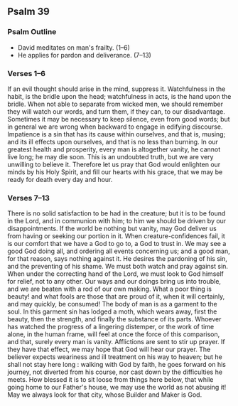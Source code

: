 ## Psalm 39

### Psalm Outline

- David meditates on man's frailty. (1–6)
- He applies for pardon and deliverance. (7–13)

### Verses 1–6

If an evil thought should arise in the mind, suppress it. Watchfulness in the habit, is the bridle upon the head; watchfulness in acts, is the hand upon the bridle. When not able to separate from wicked men, we should remember they will watch our words, and turn them, if they can, to our disadvantage. Sometimes it may be necessary to keep silence, even from good words; but in general we are wrong when backward to engage in edifying discourse. Impatience is a sin that has its cause within ourselves, and that is, musing; and its ill effects upon ourselves, and that is no less than burning. In our greatest health and prosperity, every man is altogether vanity, he cannot live long; he may die soon. This is an undoubted truth, but we are very unwilling to believe it. Therefore let us pray that God would enlighten our minds by his Holy Spirit, and fill our hearts with his grace, that we may be ready for death every day and hour.

### Verses 7–13

There is no solid satisfaction to be had in the creature; but it is to be found in the Lord, and in communion with him; to him we should be driven by our disappointments. If the world be nothing but vanity, may God deliver us from having or seeking our portion in it. When creature-confidences fail, it is our comfort that we have a God to go to, a God to trust in. We may see a good God doing all, and ordering all events concerning us; and a good man, for that reason, says nothing against it. He desires the pardoning of his sin, and the preventing of his shame. We must both watch and pray against sin. When under the correcting hand of the Lord, we must look to God himself for relief, not to any other. Our ways and our doings bring us into trouble, and we are beaten with a rod of our own making. What a poor thing is beauty! and what fools are those that are proud of it, when it will certainly, and may quickly, be consumed! The body of man is as a garment to the soul. In this garment sin has lodged a moth, which wears away, first the beauty, then the strength, and finally the substance of its parts. Whoever has watched the progress of a lingering distemper, or the work of time alone, in the human frame, will feel at once the force of this comparison, and that, surely every man is vanity. Afflictions are sent to stir up prayer. If they have that effect, we may hope that God will hear our prayer. The believer expects weariness and ill treatment on his way to heaven; but he shall not stay here long : walking with God by faith, he goes forward on his journey, not diverted from his course, nor cast down by the difficulties he meets. How blessed it is to sit loose from things here below, that while going home to our Father's house, we may use the world as not abusing it! May we always look for that city, whose Builder and Maker is God.


